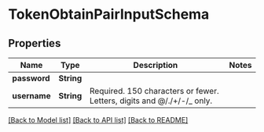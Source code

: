 # TokenObtainPairInputSchema

## Properties

Name | Type | Description | Notes
------------ | ------------- | ------------- | -------------
**password** | **String** |  | 
**username** | **String** | Required. 150 characters or fewer. Letters, digits and @/./+/-/_ only. | 

[[Back to Model list]](../README.md#documentation-for-models) [[Back to API list]](../README.md#documentation-for-api-endpoints) [[Back to README]](../README.md)


